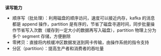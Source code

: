 __读写能力__

- 顺序写（批处理）：利用磁盘的顺序访问，速度可以接近内存，kafka 的消息都是 append 操作，partition 是有序的，节省了磁盘寻道时间，同步批量操作节省写入次数（缓存到一定大小的数据再写入磁盘），partition 物理上分为多个 segment 存储，方便删除
- 零拷贝：直接将内核缓冲区数据发送到网卡传输，由操作系统的指令支持
- 分区（partition）：提高生产者和消费者的吞吐量